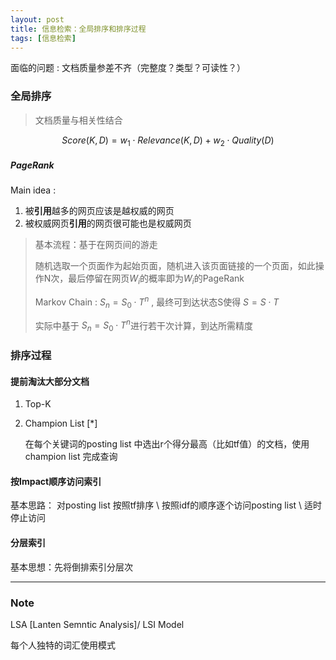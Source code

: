 ```yaml
---
layout: post
title: 信息检索：全局排序和排序过程
tags: [信息检索] 
---
```


面临的问题 : 文档质量参差不齐（完整度？类型？可读性？）

### 全局排序

> 文档质量与相关性结合

$$
Score(K,D) = w_1 \cdot Relevance(K,D)+w_2 \cdot Quality(D)
$$

##### PageRank

Main idea :

1. 被**引用**越多的网页应该是越权威的网页
2. 被权威网页**引用**的网页很可能也是权威网页

> 基本流程：基于在网页间的游走
>
> 随机选取一个页面作为起始页面，随机进入该页面链接的一个页面，如此操作N次，最后停留在网页$W_i$的概率即为$W_i$的PageRank
>
> Markov Chain : $S_n = S_0 \cdot T^{n}$ , 最终可到达状态S使得 $S = S \cdot T$ 
>
> 实际中基于 $S_n = S_0 \cdot T^{n}$进行若干次计算，到达所需精度

### 排序过程

#### 提前淘汰大部分文档

1. Top-K

2. Champion List $[*]$

   在每个关键词的posting list 中选出r个得分最高（比如tf值）的文档，使用champion list 完成查询

#### 按Impact顺序访问索引

基本思路： 对posting list 按照tf排序 \ 按照idf的顺序逐个访问posting list \ 适时停止访问

#### 分层索引

基本思想：先将倒排索引分层次

---

### Note
LSA [Lanten Semntic Analysis]/ LSI Model

每个人独特的词汇使用模式
